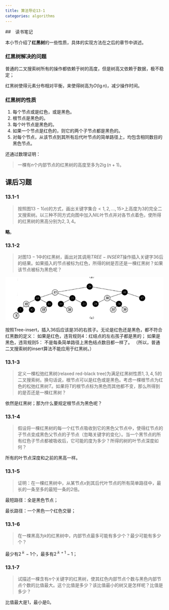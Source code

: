 ```yaml
---
title: 算法导论13-1
categories: algorithms
---
```


##　读书笔记

本小节介绍了**红黑树**的一些性质，具体的实现方法在之后的章节中讲述。

### 红黑树解决的问题

普通的二叉搜索树所有的操作都依赖于树的高度，但是树高又依赖于数据，极不稳定；

红黑树使得元素分布相对平衡，来使得树高为$O(\lg{n})$，减少操作时间。

### 红黑树的性质

1. 每个节点或是红色，或是黑色。
2. 根节点是黑色的。
3. 每个叶节点是黑色的。
4. 如果一个节点是红色的，则它的两个子节点都是黑色的。
5. 对每个节点，从该节点到其所有后代叶节点的简单路径上，均包含相同数目的黑色节点。

还通过数理证明：

> 一棵有$n$个内部节点的红黑树的高度至多为$2\lg{(n+1)}$。

## 课后习题

### 13.1-1

> 按照图$13-1(a)$的方式，画出关键字集合$<1,2,...,15>$上高度为$3$的完全二叉搜索树。以三种不同方式向图中加入$NIL$叶节点并对各节点着色，使所得的红黑树的黑高分别为$2,3,4$。

**略**。

### 13.1-2

> 对图$13-1$中的红黑树，画出对其调用$TREE-INSERT$操作插入关键字$36$后的结果。如果插入的节点被标为红色，所得的树是否还是一棵红黑树？如果该节点被标为黑色呢？

![红黑树插入节点](../assets/images/2020/01/25/red-black-tree.png)

按照Tree-insert，插入36后应该是35的右孩子。无论是红色还是黑色，都不符合红黑数的定义：
 如果是红色，违背规则4：红结点的左右孩子都是黑的；
 如果是黑色，违背规则5： 不是每条简单路径上黑色结点数目都一样了。
 （所以，普通二叉搜索树的insert算法不能应用于红黑树。）

### 13.1-3

> 定义一棵松弛红黑树(relaxed red-black tree)为满足红黑树性质$1,3,4,5$的二叉搜索树。换句话说，根节点可以是红色或是黑色。考虑一棵根节点为红色的松弛红黑树$T$。如果将$T$的根节点标为黑色而其他都不变，那么所得到的是否还是一棵红黑树？

依然是红黑树；那为什么要规定根节点为黑色呢？

### 13.1-4

> 假设将一棵红黑树的每一个红节点吸收到它的黑色父节点中，使得红节点的子节点变成黑色父节点的子节点（忽略关键字的变化）。当一个黑节点的所有红色子节点都被吸收后，它可能的度为多少？所得的树的叶节点深度如何？

所有的叶节点深度和之前的黑高一样。

### 13.1-5

> 证明：在一棵红黑树中，从某节点$x$到其后代叶节点的所有简单路径中，最长的一条至多的最短一条的$2$倍。

最短路径：全是黑色节点；

最长路径：一个黑色一个红色交替；

### 13.1-6

> 在一棵黑高为$k$的红黑树中，内部节点最多可能有多少个？最少可能有多少个？

最少有$2^ｋ -1$个，最多有$2^{ｋ+1} -1$；

### 13.1-7

> 试描述一棵含有$n$个关键字的红黑树，使其红色内部节点个数与黑色内部节点个数的比值最大。这个比值是多少？该比值最小的树又是怎样呢？比值是多少？

比值最大是$1$，最小是$0$。

